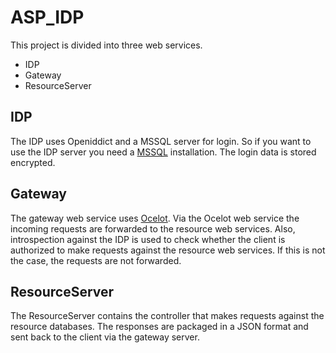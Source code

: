 # ASP_IDP

This project is divided into three web services.
- IDP
- Gateway
- ResourceServer

## IDP

The IDP uses Openiddict and a MSSQL server for login.
So if you want to use the IDP server you need a [MSSQL](https://docs.microsoft.com/de-de/sql/ssms/download-sql-server-management-studio-ssms?view=sql-server-ver15) installation.
The login data is stored encrypted.

## Gateway

The gateway web service uses [Ocelot](https://ocelot.readthedocs.io/en/latest/introduction/gettingstarted.html).
Via the Ocelot web service the incoming requests are forwarded to the resource web services.
Also, introspection against the IDP is used to check whether the client is authorized to make requests against the resource web services. If this is not the case, the requests are not forwarded.

## ResourceServer

The ResourceServer contains the controller that makes requests against the resource databases.
The responses are packaged in a JSON format and sent back to the client via the gateway server.
